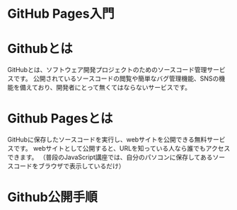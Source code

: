 # GitHub Pages入門

# Githubとは
GitHubとは、ソフトウェア開発プロジェクトのためのソースコード管理サービスです。
公開されているソースコードの閲覧や簡単なバグ管理機能、SNSの機能を備えており、開発者にとって無くてはならないサービスです。

# Github Pagesとは
GitHubに保存したソースコードを実行し、webサイトを公開できる無料サービスです。
webサイトとして公開すると、URLを知っている人なら誰でもアクセスできます。
（普段のJavaScript講座では、自分のパソコンに保存してあるソースコードをブラウザで表示しているだけ）

# Github公開手順
